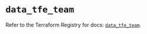 # `data_tfe_team`

Refer to the Terraform Registry for docs: [`data_tfe_team`](https://registry.terraform.io/providers/hashicorp/tfe/0.68.1/docs/data-sources/team).
